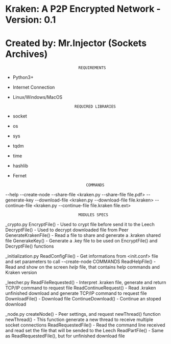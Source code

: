 #                  Kraken: A P2P Encrypted Network   -  Version: 0.1
#                     Created by: Mr.Injector (Sockets Archives)
                      
                      
                                    REQUIREMENTS
- Python3+
- Internet Connection
- Linux/Windows/MacOS

                                 REQUIRED LIBRARIES
- socket 
- os
- sys
- tqdm
- time
- hashlib
- Fernet


                                      COMMANDS
                                      
--help            <Show help message>
--create-node     <Start Kraken on Node Mode>
--share-file      <Created a kraken file> <kraken.py --share-file file.pdf>
--generate-key    <Generate a key file to crypt files>
--download-file   <Download a file> <kraken.py --download-file file.kraken>
--continue-file   <Continue stoped download> <kraken.py --continue-file file.kraken file.ext>

                                    MODULES SPECS
                                
_crypto.py
    EncryptFile() - Used to crypt file before send it to the Leech
    DecryptFile() - Used to decrypt downloaded file from Peer
    GenerateKrakenFile() - Read a file to share and generate a .kraken shared file
    GenerakeKey() - Generate a .key file to be used on EncryptFile() and DecryptFile() functions
    
_initialization.py
    ReadConfigFile() - Get informations from <init.conf> file and set parameters to call --create-node COMMANDS
    ReadHelpFile() - Read and show on the screen _help_ file, that contains help commands and Kraken version
    
_leecher.py
    ReadFileRequested() - Interpret .kraken file, generate and return TCP/IP command to request file
    ReadContinueRequest() - Read .kraken unfinished download and generate TCP/IP command to request file
    DownloadFile() - Download file
    ContinueDownload() - Continue an stoped download

_node.py
    createNode() - Peer settings, and request newThread() function
    newThread() - This function generate a new thread to receive multiple socket connections
    ReadRequestedFile() - Read the command line received and read set the file that will be sended to the Leech
    ReadPartFile() - Same as ReadRequestedFile(), but for unfinished download file
